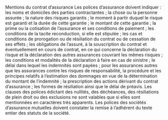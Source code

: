 Mentions du contrat d’assurance
Les polices d’assurance doivent indiquer :
les noms et domiciles des parties contractantes ;
la chose ou la personne assurée ;
la nature des risques garantis ;
le moment à partir duquel le risque est garanti et la durée de cette garantie ;
le montant de cette garantie ;
la prime ou la cotisation de l’assurance et ses conditions de paiement ;
les conditions de la tacite reconduction, si elle est stipulée ;
les cas et conditions de prorogation ou de résiliation du contrat ou de cessation de ses effets ;
les obligations de l’assuré, à la souscription du contrat et éventuellement en cours de contrat, en ce qui concerne la déclaration du risque et la déclaration des autres assurances couvrant les mêmes risques ;
les conditions et modalités de la déclaration à faire en cas de sinistre ;
le délai dans lequel les indemnités sont payées ;
pour les assurances autres que les assurances contre les risques de responsabilité, la procédure et les principes relatifs à l’estimation des dommages en vue de la détermination du montant de l’indemnité ;
la prescription des actions dérivant du contrat d’assurance ;
les formes de résiliation ainsi que le délai de préavis. Les clauses des polices édictant des nullités, des déchéances, des résiliations de plein droit ou des exclusions ne sont valables que si elles sont mentionnées en caractères très apparents.
Les polices des sociétés d’assurance mutuelles doivent constater la remise à l’adhérent du texte entier des statuts de la société.